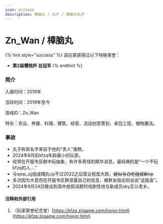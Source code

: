 ```yaml
---
icon: pickaxe
description: 樟脑丸 / 丸子 / 樟脑大丸子
---
```


# Zn\_Wan / 樟脑丸

{% hint style="success" %}
该玩家获得过以下特殊荣誉：

* **第2届樱桃杯 总冠军**
{% endhint %}



### 简介

入服时间：2019年

活跃时间：2019年至今

游戏ID：Zn\_Wan

特长：农业、养殖、料理、建筑、经营、活动创意策划、承包工程、植物魔法。



### 事迹

* 丸子称其名字来自于他的“贵人”蛋糕。
* 2024年8月前kfzq年龄最小的玩家。
* 经常在开服专区群中玩抽象，有许多奇怪的精华消息。最经典的是“一个不玩kfzq的人....”
* 与qwp\_xjj组成羯丸cp不过2022之后营业程度大跌。~~疑似与白吃组成新cp~~
* 多次因为大意而在开服专区群泄露自己的信息，被群友指出则会说“这能盒”。
* 2024年9月24日晚谈到高中放假话题时戏剧性地与新成员sky互认老乡。





#### 注释和外部引用

1. （玩家荣誉纪念堂）[https://kfzq.zijgame.com/honor.html](https://kfzq.zijgame.com/honor.html)

